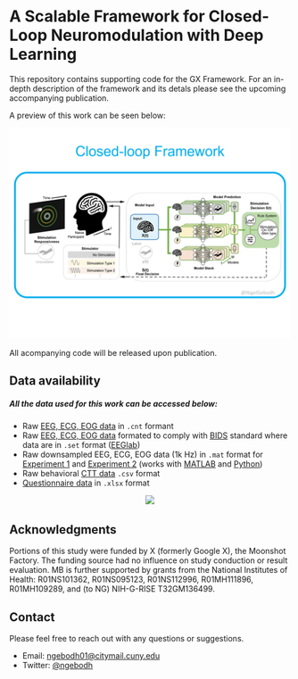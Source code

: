 # A Scalable Framework for Closed-Loop Neuromodulation with Deep Learning

This repository contains supporting code for the GX Framework. For an in-depth description of the framework and its detals please see the upcoming accompanying publication.

A preview of this work can be seen below: 

<p align="center">
  <img src="https://github.com/ngebodh/GX_DL_Framework/blob/main/GX_DL_GIF_05132022_Short.gif">
</p>
All acompanying code will be released upon publication. 

## Data availability
##### All the data used for this work can be accessed below:
* Raw [EEG, ECG, EOG data](https://zenodo.org/record/4456079#.YOYCLuhKguW) in `.cnt` formant
* Raw [EEG, ECG, EOG data](https://openneuro.org/datasets/ds003670/versions/1.1.0) formated to comply with [BIDS](https://bids.neuroimaging.io/) standard where data are in `.set` format ([EEGlab](https://sccn.ucsd.edu/eeglab/index.php))
* Raw downsampled EEG, ECG, EOG data (1k Hz) in `.mat` format for [Experiment 1](https://zenodo.org/record/3840615#.YOYKfehKguU) and [Experiment 2](https://zenodo.org/record/3840617#.YOYKj-hKguU) (works with [MATLAB](https://www.mathworks.com/help/matlab/ref/load.html) and [Python](https://scipy-cookbook.readthedocs.io/items/Reading_mat_files.html))
* Raw behavioral [CTT data](https://zenodo.org/record/4456079#.YOYCLuhKguW) `.csv` format
* [Questionnaire data](https://zenodo.org/record/4456079/files/GX_Subject%20Info%20%26%20Behavioral%20Data.xlsx?download=1) in `.xlsx` format

<p align="center">
  <img src="https://user-images.githubusercontent.com/31016876/139349320-4344ba64-0bde-4f06-9db4-e0903d64e425.gif">
</p>


## Acknowledgments

Portions of this study were funded by X (formerly Google X), the Moonshot Factory. The funding source had no influence on study conduction or result evaluation. MB is further supported by grants from the National Institutes of Health: R01NS101362, R01NS095123, R01NS112996, R01MH111896, R01MH109289, and (to NG) NIH-G-RISE T32GM136499.


## Contact

Please feel free to reach out with any questions or suggestions.
* Email: ngebodh01@citymail.cuny.edu
* Twitter: [@ngebodh](https://twitter.com/nigelgebodh)
